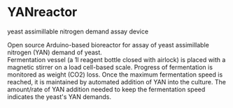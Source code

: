 # YANreactor
yeast assimillable nitrogen demand assay device

Open source Arduino-based bioreactor for assay of yeast assimillable nitrogen (YAN) demand of yeast.  
Fermentation vessel (a 1l reagent bottle closed with airlock) is placed with a magnetic stirrer on a load cell-based scale.
Progress of fermentation is monitored as weight (CO2) loss. Once the maximum fermentation speed is reached, it is maintained by automated addition of YAN into the culture. The amount/rate of YAN addition needed to keep the fermentation speed indicates the yeast's YAN demands.
